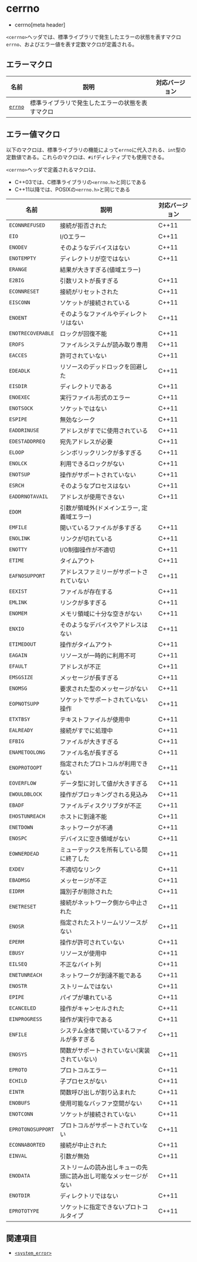 # cerrno
* cerrno[meta header]

`<cerrno>`ヘッダでは、標準ライブラリで発生したエラーの状態を表すマクロ`errno`、およびエラー値を表す定数マクロが定義される。

## エラーマクロ

| 名前    | 説明 | 対応バージョン |
|---------|------|----------------|
| [`errno`](cerrno/errno.md) | 標準ライブラリで発生したエラーの状態を表すマクロ | |


## エラー値マクロ

以下のマクロは、標準ライブラリの機能によって`errno`に代入される、`int`型の定数値である。これらのマクロは、`#if`ディレティブでも使用できる。

`<cerrno>`ヘッダで定義されるマクロは、

- C++03では、C標準ライブラリの`<errno.h>`と同じである
- C++11以降では、POSIXの`<errno.h>`と同じである

| 名前              | 説明                                         | 対応バージョン |
|-------------------|----------------------------------------------|----------------|
| `ECONNREFUSED`    | 接続が拒否された                             | C++11 |
| `EIO`             | I/Oエラー                                    | C++11 |
| `ENODEV`          | そのようなデバイスはない                     | C++11 |
| `ENOTEMPTY`       | ディレクトリが空ではない                     | C++11 |
| `ERANGE`          | 結果が大きすぎる(値域エラー)                 | |
| `E2BIG`           | 引数リストが長すぎる                         | C++11 |
| `ECONNRESET`      | 接続がリセットされた                         | C++11 |
| `EISCONN`         | ソケットが接続されている                     | C++11 |
| `ENOENT`          | そのようなファイルやディレクトリはない       | C++11 |
| `ENOTRECOVERABLE` | ロックが回復不能                             | C++11 |
| `EROFS`           | ファイルシステムが読み取り専用               | C++11 |
| `EACCES`          | 許可されていない                             | C++11 |
| `EDEADLK`         | リソースのデッドロックを回避した             | C++11 |
| `EISDIR`          | ディレクトリである                           | C++11 |
| `ENOEXEC`         | 実行ファイル形式のエラー                     | C++11 |
| `ENOTSOCK`        | ソケットではない                             | C++11 |
| `ESPIPE`          | 無効なシーク                                 | C++11 |
| `EADDRINUSE`      | アドレスがすでに使用されている               | C++11 |
| `EDESTADDRREQ`    | 宛先アドレスが必要                           | C++11 |
| `ELOOP`           | シンボリックリンクが多すぎる                 | C++11 |
| `ENOLCK`          | 利用できるロックがない                       | C++11 |
| `ENOTSUP`         | 操作がサポートされていない                   | C++11 |
| `ESRCH`           | そのようなプロセスはない                     | C++11 |
| `EADDRNOTAVAIL`   | アドレスが使用できない                       | C++11 |
| `EDOM`            | 引数が領域外(ドメインエラー, 定義域エラー)   | |
| `EMFILE`          | 開いているファイルが多すぎる                 | C++11 |
| `ENOLINK`         | リンクが切れている                           | C++11 |
| `ENOTTY`          | I/O制御操作が不適切                          | C++11 |
| `ETIME`           | タイムアウト                                 | C++11 |
| `EAFNOSUPPORT`    | アドレスファミリーがサポートされていない     | C++11 |
| `EEXIST`          | ファイルが存在する                           | C++11 |
| `EMLINK`          | リンクが多すぎる                             | C++11 |
| `ENOMEM`          | メモリ領域に十分な空きがない                 | C++11 |
| `ENXIO`           | そのようなデバイスやアドレスはない           | C++11 |
| `ETIMEDOUT`       | 操作がタイムアウト                           | C++11 |
| `EAGAIN`          | リソースが一時的に利用不可                   | C++11 |
| `EFAULT`          | アドレスが不正                               | C++11 |
| `EMSGSIZE`        | メッセージが長すぎる                         | C++11 |
| `ENOMSG`          | 要求された型のメッセージがない               | C++11 |
| `EOPNOTSUPP`      | ソケットでサポートされていない操作           | C++11 |
| `ETXTBSY`         | テキストファイルが使用中                     | C++11 |
| `EALREADY`        | 接続がすでに処理中                           | C++11 |
| `EFBIG`           | ファイルが大きすぎる                         | C++11 |
| `ENAMETOOLONG`    | ファイル名が長すぎる                         | C++11 |
| `ENOPROTOOPT`     | 指定されたプロトコルが利用できない           | C++11 |
| `EOVERFLOW`       | データ型に対して値が大きすぎる               | C++11 |
| `EWOULDBLOCK`     | 操作がブロッキングされる見込み               | C++11 |
| `EBADF`           | ファイルディスクリプタが不正                 | C++11 |
| `EHOSTUNREACH`    | ホストに到達不能                             | C++11 |
| `ENETDOWN`        | ネットワークが不通                           | C++11 |
| `ENOSPC`          | デバイスに空き領域がない                     | C++11 |
| `EOWNERDEAD`      | ミューテックスを所有している間に終了した     | C++11 |
| `EXDEV`           | 不適切なリンク                               | C++11 |
| `EBADMSG`         | メッセージが不正                             | C++11 |
| `EIDRM`           | 識別子が削除された                           | C++11 |
| `ENETRESET`       | 接続がネットワーク側から中止された           | C++11 |
| `ENOSR`           | 指定されたストリームリソースがない           | C++11 |
| `EPERM`           | 操作が許可されていない                       | C++11 |
| `EBUSY`           | リソースが使用中                             | C++11 |
| `EILSEQ`          | 不正なバイト列                               | C++11 |
| `ENETUNREACH`     | ネットワークが到達不能である                 | C++11 |
| `ENOSTR`          | ストリームではない                           | C++11 |
| `EPIPE`           | パイプが壊れている                           | C++11 |
| `ECANCELED`       | 操作がキャンセルされた                       | C++11 |
| `EINPROGRESS`     | 操作が実行中である                           | C++11 |
| `ENFILE`          | システム全体で開いているファイルが多すぎる   | C++11 |
| `ENOSYS`          | 関数がサポートされていない(実装されていない) | C++11 |
| `EPROTO`          | プロトコルエラー                             | C++11 |
| `ECHILD`          | 子プロセスがない                             | C++11 |
| `EINTR`           | 関数呼び出しが割り込まれた                   | C++11 |
| `ENOBUFS`         | 使用可能なバッファ空間がない                 | C++11 |
| `ENOTCONN`        | ソケットが接続されていない                   | C++11 |
| `EPROTONOSUPPORT` | プロトコルがサポートされていない             | C++11 |
| `ECONNABORTED`    | 接続が中止された                             | C++11 |
| `EINVAL`          | 引数が無効                                   | C++11 |
| `ENODATA`         | ストリームの読み出しキューの先頭に読み出し可能なメッセージがない | C++11 |
| `ENOTDIR`         | ディレクトリではない                                             | C++11 |
| `EPROTOTYPE`      | ソケットに指定できないプロトコルタイプ                           | C++11 |


## 関連項目
- [`<system_error>`](/reference/system_error.md)

